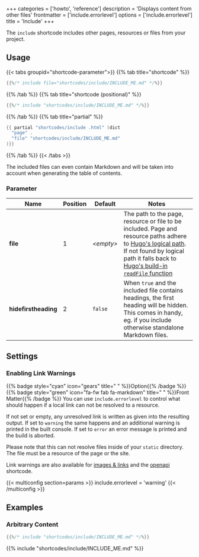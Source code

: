 +++
categories = ['howto', 'reference']
description = 'Displays content from other files'
frontmatter = ['include.errorlevel']
options = ['include.errorlevel']
title = 'Include'
+++

The `include` shortcode includes other pages, resources or files from your project.

## Usage

{{< tabs groupid="shortcode-parameter">}}
{{% tab title="shortcode" %}}

````go
{{%/* include file="shortcodes/include/INCLUDE_ME.md" */%}}
````

{{% /tab %}}
{{% tab title="shortcode (positional)" %}}

````go
{{%/* include "shortcodes/include/INCLUDE_ME.md" */%}}
````

{{% /tab %}}
{{% tab title="partial" %}}

````go
{{ partial "shortcodes/include .html" (dict
  "page" .
  "file" "shortcodes/include/INCLUDE_ME.md"
)}}
````

{{% /tab %}}
{{< /tabs >}}

The included files can even contain Markdown and will be taken into account when generating the table of contents.

### Parameter

| Name                 | Position | Default          | Notes       |
|----------------------|----------|------------------|-------------|
| **file**             | 1        | _&lt;empty&gt;_  | The path to the page, resource or file to be included. Page and resource paths adhere to [Hugo's logical path](https://gohugo.io/methods/page/path/). If not found by logical path it falls back to [Hugo's build-in `readFile` function](https://gohugo.io/functions/readfile/) |
| **hidefirstheading** | 2        | `false`          | When `true` and the included file contains headings, the first heading will be hidden. This comes in handy, eg. if you include otherwise standalone Markdown files. |

## Settings

### Enabling Link Warnings

{{% badge style="cyan" icon="gears" title=" " %}}Option{{% /badge %}} {{% badge style="green" icon="fa-fw fab fa-markdown" title=" " %}}Front Matter{{% /badge %}} You can use `include.errorlevel` to control what should happen if a local link can not be resolved to a resource.

If not set or empty, any unresolved link is written as given into the resulting output. If set to `warning` the same happens and an additional warning is printed in the built console. If set to `error` an error message is printed and the build is aborted.

Please note that this can not resolve files inside of your `static` directory. The file must be a resource of the page or the site.

Link warnings are also available for [images & links](https://mcshelby.github.io/hugo-theme-relearn/authoring/frontmatter/linking#enabling-link-and-image-link-warnings) and the [openapi](https://mcshelby.github.io/hugo-theme-relearn/shortcodes/openapi#enabling-link-warnings) shortcode.

{{< multiconfig section=params >}}
include.errorlevel = 'warning'
{{< /multiconfig >}}

## Examples

### Arbitrary Content

````go
{{%/* include "shortcodes/include/INCLUDE_ME.md" */%}}
````

{{% include "shortcodes/include/INCLUDE_ME.md" %}}
